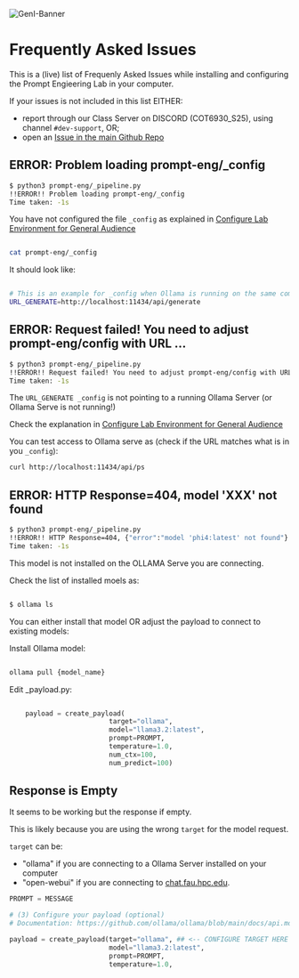 ![GenI-Banner](https://github.com/genilab-fau/genial-fau.github.io/blob/8f1a2d3523f879e1082918c7bba19553cb6e7212/images/geni-lab-banner.png?raw=true)


# Frequently Asked Issues

This is a (live) list of Frequenly Asked Issues while installing and configuring the Prompt Engieering Lab in your computer. 

If your issues is not included in this list EITHER:
* report through our Class Server on DISCORD (COT6930_S25), using channel `#dev-support`, OR;
* open an [Issue in the main Github Repo](https://github.com/genilab-fau/prompt-eng/issues)



## ERROR: Problem loading prompt-eng/_config

```bash
$ python3 prompt-eng/_pipeline.py
!!ERROR!! Problem loading prompt-eng/_config
Time taken: -1s
```

You have not configured the file `_config` as explained in [Configure Lab Environment for General Audience](https://github.com/genilab-fau/prompt-eng/blob/cb2fefa33f5a1c5a927f1246917f73943d3b99ce/CONFIG.MD)

```bash

cat prompt-eng/_config

```

It should look like:

```bash

# This is an example for _config when Ollama is running on the same computer
URL_GENERATE=http://localhost:11434/api/generate

```

## ERROR: Request failed! You need to adjust prompt-eng/config with URL ...

```bash
$ python3 prompt-eng/_pipeline.py
!!ERROR!! Request failed! You need to adjust prompt-eng/config with URL(http://localhost:11434/api/generate)
Time taken: -1s
```

The `URL_GENERATE _config` is not pointing to a running Ollama Server (or Ollama Serve is not running!)

Check the explanation in [Configure Lab Environment for General Audience](https://github.com/genilab-fau/prompt-eng/blob/cb2fefa33f5a1c5a927f1246917f73943d3b99ce/CONFIG.MD)

You can test access to Ollama serve as (check if the URL matches what is in you `_config`):

```bash 
curl http://localhost:11434/api/ps
```

## ERROR: HTTP Response=404, model 'XXX' not found


```bash
$ python3 prompt-eng/_pipeline.py
!!ERROR!! HTTP Response=404, {"error":"model 'phi4:latest' not found"}
Time taken: -1s
```

This model is not installed on the OLLAMA Serve you are connecting.

Check the list of installed moels as:

```bash

$ ollama ls

```

You can either install that model OR adjust the payload to connect to existing models:

Install Ollama model:

```bash

ollama pull {model_name}

```

Edit _payload.py:

```python

    payload = create_payload(
                         target="ollama",
                         model="llama3.2:latest", 
                         prompt=PROMPT, 
                         temperature=1.0, 
                         num_ctx=100, 
                         num_predict=100)

```


## Response is Empty

It seems to be working but the response if empty.

This is likely because you are using the wrong `target` for the model request.

`target` can be:
* "ollama" if you are connecting to a Ollama Server installed on your computer
* "open-webui" if you are connecting to [chat.fau.hpc.edu](chat.fau.hpc.edu).


```python
PROMPT = MESSAGE 

# (3) Configure your payload (optional)
# Documentation: https://github.com/ollama/ollama/blob/main/docs/api.md

payload = create_payload(target="ollama", ## <-- CONFIGURE TARGET HERE
                         model="llama3.2:latest", 
                         prompt=PROMPT, 
                         temperature=1.0,
```

